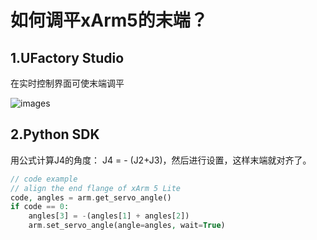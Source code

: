 # 如何调平xArm5的末端？

## 1.UFactory Studio

在实时控制界面可使末端调平

![images](https://github.com/xArm-Developer/ufactory_docs/blob/main/cn/.gitbook/assets/25.png)



## 2.Python SDK

用公式计算J4的角度： J4 = - (J2+J3)，然后进行设置，这样末端就对齐了。

```php
// code example
// align the end flange of xArm 5 Lite
code, angles = arm.get_servo_angle()
if code == 0:
    angles[3] = -(angles[1] + angles[2])
    arm.set_servo_angle(angle=angles, wait=True)
```

